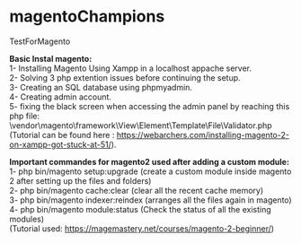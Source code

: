 # magentoChampions
TestForMagento

<strong>Basic Instal magento:</strong><br>
1- Installing Magento Using Xampp in a localhost appache server.<br>
2- Solving 3 php extention issues before continuing the setup.<br>
3- Creating an SQL database using phpmyadmin.<br>
4- Creating admin account.<br>
5- fixing the black screen when accessing the admin panel by reaching this php file:
\vendor\magento\framework\View\Element\Template\File\Validator.php <br> 
(Tutorial can be found here : https://webarchers.com/installing-magento-2-on-xampp-got-stuck-at-51/).<br>

<strong>Important commandes for magento2 used after adding a custom module:</strong><br>
1- php bin/magento setup:upgrade (create a custom module inside magento 2 after setting up the files and folders)<br>
2- php bin/magento cache:clear (clear all the recent cache memory)<br>
3- php bin/magento indexer:reindex (arranges all the files again in magento)<br>
4- php bin/magento module:status (Check the status of all the existing modules)<br>
(Tutorial used: https://magemastery.net/courses/magento-2-beginner/)
